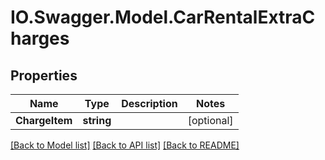 # IO.Swagger.Model.CarRentalExtraCharges
## Properties

Name | Type | Description | Notes
------------ | ------------- | ------------- | -------------
**ChargeItem** | **string** |  | [optional] 

[[Back to Model list]](../README.md#documentation-for-models) [[Back to API list]](../README.md#documentation-for-api-endpoints) [[Back to README]](../README.md)

